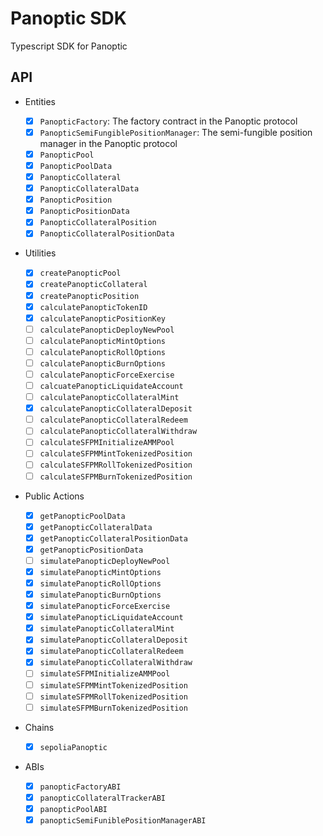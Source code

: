 # Panoptic SDK

Typescript SDK for Panoptic

## API

- Entities

  - [x] `PanopticFactory`: The factory contract in the Panoptic protocol
  - [x] `PanopticSemiFungiblePositionManager`: The semi-fungible position manager in the Panoptic protocol
  - [x] `PanopticPool`
  - [x] `PanopticPoolData`
  - [x] `PanopticCollateral`
  - [x] `PanopticCollateralData`
  - [x] `PanopticPosition`
  - [x] `PanopticPositionData`
  - [x] `PanopticCollateralPosition`
  - [x] `PanopticCollateralPositionData`

- Utilities

  - [x] `createPanopticPool`
  - [x] `createPanopticCollateral`
  - [x] `createPanopticPosition`
  - [x] `calculatePanopticTokenID`
  - [x] `calculatePanopticPositionKey`
  - [ ] `calculatePanopticDeployNewPool`
  - [ ] `calculatePanopticMintOptions`
  - [ ] `calculatePanopticRollOptions`
  - [ ] `calculatePanopticBurnOptions`
  - [ ] `calculatePanopticForceExercise`
  - [ ] `calcuatePanopticLiquidateAccount`
  - [ ] `calculatePanopticCollateralMint`
  - [x] `calculatePanopticCollateralDeposit`
  - [ ] `calculatePanopticCollateralRedeem`
  - [ ] `calculatePanopticCollateralWithdraw`
  - [ ] `calculateSFPMInitializeAMMPool`
  - [ ] `calculateSFPMMintTokenizedPosition`
  - [ ] `calculateSFPMRollTokenizedPosition`
  - [ ] `calculateSFPMBurnTokenizedPosition`

- Public Actions

  - [x] `getPanopticPoolData`
  - [x] `getPanopticCollateralData`
  - [x] `getPanopticCollateralPositionData`
  - [x] `getPanopticPositionData`
  - [ ] `simulatePanopticDeployNewPool`
  - [x] `simulatePanopticMintOptions`
  - [x] `simulatePanopticRollOptions`
  - [x] `simulatePanopticBurnOptions`
  - [x] `simulatePanopticForceExercise`
  - [x] `simulatePanopticLiquidateAccount`
  - [x] `simulatePanopticCollateralMint`
  - [x] `simulatePanopticCollateralDeposit`
  - [x] `simulatePanopticCollateralRedeem`
  - [x] `simulatePanopticCollateralWithdraw`
  - [ ] `simulateSFPMInitializeAMMPool`
  - [ ] `simulateSFPMMintTokenizedPosition`
  - [ ] `simulateSFPMRollTokenizedPosition`
  - [ ] `simulateSFPMBurnTokenizedPosition`

- Chains

  - [x] `sepoliaPanoptic`

- ABIs

  - [x] `panopticFactoryABI`
  - [x] `panopticCollateralTrackerABI`
  - [x] `panopticPoolABI`
  - [x] `panopticSemiFuniblePositionManagerABI`

